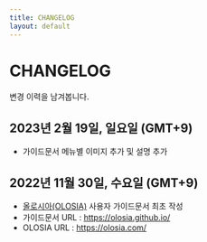 ```yaml
---
title: CHANGELOG
layout: default
---
```


# CHANGELOG

변경 이력을 남겨봅니다.

## 2023년 2월 19일, 일요일 (GMT+9)

- 가이드문서 메뉴별 이미지 추가 및 설명 추가

## 2022년 11월 30일, 수요일 (GMT+9)

- [올로시아(OLOSIA)](https://olosia.com) 사용자 가이드문서 최초 작성
- 가이드문서 URL : https://olosia.github.io/
- OLOSIA URL : https://olosia.com/
